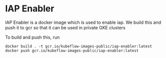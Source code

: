 # IAP Enabler

IAP Enabler is a docker image which is used to enable iap. We build this and push it to gcr so that it can be used in private GKE clusters

To build and push this, run

```
docker build . -t gcr.io/kubeflow-images-public/iap-enabler:latest
docker push gcr.io/kubeflow-images-public/iap-enabler:latest
```
